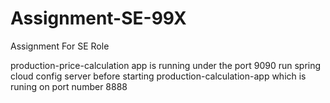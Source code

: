 # Assignment-SE-99X
Assignment For SE Role

production-price-calculation app is running under the port 9090
run spring cloud config server before starting production-calculation-app which is runing on port number 8888
